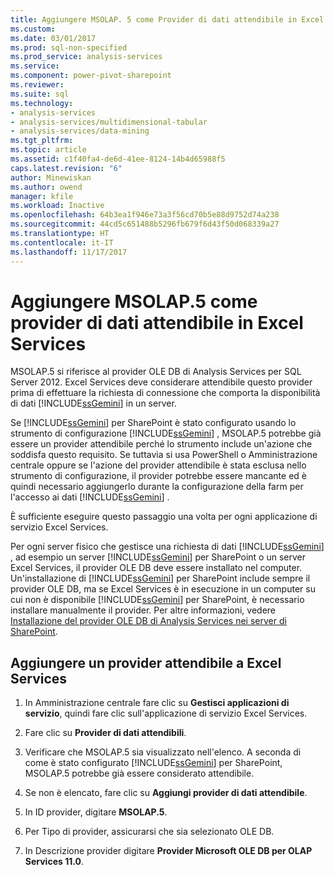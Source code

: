 ```yaml
---
title: Aggiungere MSOLAP. 5 come Provider di dati attendibile in Excel Services | Documenti Microsoft
ms.custom: 
ms.date: 03/01/2017
ms.prod: sql-non-specified
ms.prod_service: analysis-services
ms.service: 
ms.component: power-pivot-sharepoint
ms.reviewer: 
ms.suite: sql
ms.technology:
- analysis-services
- analysis-services/multidimensional-tabular
- analysis-services/data-mining
ms.tgt_pltfrm: 
ms.topic: article
ms.assetid: c1f40fa4-de6d-41ee-8124-14b4d65988f5
caps.latest.revision: "6"
author: Minewiskan
ms.author: owend
manager: kfile
ms.workload: Inactive
ms.openlocfilehash: 64b3ea1f946e73a3f56cd70b5e88d9752d74a238
ms.sourcegitcommit: 44cd5c651488b5296fb679f6d43f50d068339a27
ms.translationtype: HT
ms.contentlocale: it-IT
ms.lasthandoff: 11/17/2017
---
```

# <a name="add-msolap5-as-a-trusted-data-provider-in-excel-services"></a>Aggiungere MSOLAP.5 come provider di dati attendibile in Excel Services
  MSOLAP.5 si riferisce al provider OLE DB di Analysis Services per SQL Server 2012. Excel Services deve considerare attendibile questo provider prima di effettuare la richiesta di connessione che comporta la disponibilità di dati [!INCLUDE[ssGemini](../../includes/ssgemini-md.md)] in un server.  
  
 Se [!INCLUDE[ssGemini](../../includes/ssgemini-md.md)] per SharePoint è stato configurato usando lo strumento di configurazione [!INCLUDE[ssGemini](../../includes/ssgemini-md.md)] , MSOLAP.5 potrebbe già essere un provider attendibile perché lo strumento include un'azione che soddisfa questo requisito. Se tuttavia si usa PowerShell o Amministrazione centrale oppure se l'azione del provider attendibile è stata esclusa nello strumento di configurazione, il provider potrebbe essere mancante ed è quindi necessario aggiungerlo durante la configurazione della farm per l'accesso ai dati [!INCLUDE[ssGemini](../../includes/ssgemini-md.md)] .  
  
 È sufficiente eseguire questo passaggio una volta per ogni applicazione di servizio Excel Services.  
  
 Per ogni server fisico che gestisce una richiesta di dati [!INCLUDE[ssGemini](../../includes/ssgemini-md.md)] , ad esempio un server [!INCLUDE[ssGemini](../../includes/ssgemini-md.md)] per SharePoint o un server Excel Services, il provider OLE DB deve essere installato nel computer. Un'installazione di [!INCLUDE[ssGemini](../../includes/ssgemini-md.md)] per SharePoint include sempre il provider OLE DB, ma se Excel Services è in esecuzione in un computer su cui non è disponibile [!INCLUDE[ssGemini](../../includes/ssgemini-md.md)] per SharePoint, è necessario installare manualmente il provider. Per altre informazioni, vedere [Installazione del provider OLE DB di Analysis Services nei server di SharePoint](http://msdn.microsoft.com/en-us/2c62daf9-1f2d-4508-a497-af62360ee859).  
  
## <a name="add-a-trusted-provider-to-excel-services"></a>Aggiungere un provider attendibile a Excel Services  
  
1.  In Amministrazione centrale fare clic su **Gestisci applicazioni di servizio**, quindi fare clic sull'applicazione di servizio Excel Services.  
  
2.  Fare clic su **Provider di dati attendibili**.  
  
3.  Verificare che MSOLAP.5 sia visualizzato nell'elenco. A seconda di come è stato configurato [!INCLUDE[ssGemini](../../includes/ssgemini-md.md)] per SharePoint, MSOLAP.5 potrebbe già essere considerato attendibile.  
  
4.  Se non è elencato, fare clic su **Aggiungi provider di dati attendibile**.  
  
5.  In ID provider, digitare **MSOLAP.5**.  
  
6.  Per Tipo di provider, assicurarsi che sia selezionato OLE DB.  
  
7.  In Descrizione provider digitare **Provider Microsoft OLE DB per OLAP Services 11.0**.  
  
  
